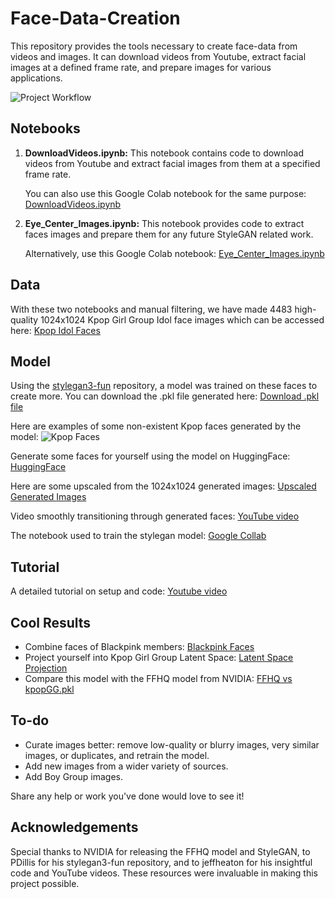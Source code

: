 # Face-Data-Creation
This repository provides the tools necessary to create face-data from videos and images. It can download videos from Youtube, extract facial images at a defined frame rate, and prepare images for various applications.

![Project Workflow](https://github.com/rossellison/face-data-creation/blob/main/Capturing%20Faces%20From%20Video%20480p.gif?raw=true)


## Notebooks

1. **DownloadVideos.ipynb:** This notebook contains code to download videos from Youtube and extract facial images from them at a specified frame rate. 

    You can also use this Google Colab notebook for the same purpose: [DownloadVideos.ipynb](https://colab.research.google.com/drive/1NLgZPKEjmmntgujIl5TtMA_tFeQolBKl?usp=drive_link)
    
2. **Eye_Center_Images.ipynb:** This notebook provides code to extract faces images and prepare them for any future StyleGAN related work.

    Alternatively, use this Google Colab notebook: [Eye_Center_Images.ipynb](https://colab.research.google.com/drive/1t_8N1MT2Zt_hfrGCWJsX76caxhIDy1V_?usp=drive_link)

## Data
With these two notebooks and manual filtering, we have made 4483 high-quality 1024x1024 Kpop Girl Group Idol face images which can be accessed here: [Kpop Idol Faces](https://www.kaggle.com/datasets/rossellison/kpop-idol-faces)

## Model
Using the [stylegan3-fun](https://github.com/PDillis/stylegan3-fun) repository, a model was trained on these faces to create more. You can download the .pkl file generated here: [Download .pkl file](https://huggingface.co/rossellison/kpop-face-generator/blob/main/kpopGG.pkl) 

Here are examples of some non-existent Kpop faces generated by the model: ![Kpop Faces](https://i.imgur.com/jBlfZtM.png)

Generate some faces for yourself using the model on HuggingFace: [HuggingFace](https://huggingface.co/spaces/rossellison/kpop-face-generator)

Here are some upscaled from the 1024x1024 generated images: [Upscaled Generated Images](https://imgur.com/a/14CUEHw)

Video smoothly transitioning through generated faces: [YouTube video](https://www.youtube.com/watch?v=lNuxvZI3syM)

The notebook used to train the stylegan model: [Google Collab](https://colab.research.google.com/drive/1YQJY-xx7kcmRgo9Rcre_a3gfnT9fpc2z?usp=sharing)

## Tutorial
A detailed tutorial on setup and code: [Youtube video](https://www.youtube.com/watch?v=3oqSJHWLuXs)

## Cool Results
- Combine faces of Blackpink members: [Blackpink Faces](https://imgur.com/a/qTTGhLB)
- Project yourself into Kpop Girl Group Latent Space: [Latent Space Projection](https://imgur.com/s5nZLEZ)
- Compare this model with the FFHQ model from NVIDIA: [FFHQ vs kpopGG.pkl](https://imgur.com/xHFJ794)

## To-do
- Curate images better: remove low-quality or blurry images, very similar images, or duplicates, and retrain the model.
- Add new images from a wider variety of sources.
- Add Boy Group images.

Share any help or work you've done would love to see it!

## Acknowledgements
Special thanks to NVIDIA for releasing the FFHQ model and StyleGAN, to PDillis for his stylegan3-fun repository, and to jeffheaton for his insightful code and YouTube videos. These resources were invaluable in making this project possible.
